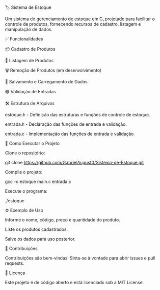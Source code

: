 🏷️ Sistema de Estoque

Um sistema de gerenciamento de estoque em C, projetado para facilitar o controle de produtos, fornecendo recursos de cadastro, listagem e manipulação de dados.

✅ Funcionalidades

📦 Cadastro de Produtos

📝 Listagem de Produtos

🗑️ Remoção de Produtos (em desenvolvimento)

💾 Salvamento e Carregamento de Dados

🟢 Validação de Entradas

🛠️ Estrutura de Arquivos

estoque.h - Definição das estruturas e funções de controle de estoque.

entrada.h - Declaração das funções de entrada e validação.

entrada.c - Implementação das funções de entrada e validação.

🚀 Como Executar o Projeto

Clone o repositório:

git clone https://github.com/GabrielAugust0/Sistema-de-Estoque.git

Compile o projeto:

gcc -o estoque main.c entrada.c

Execute o programa:

./estoque

⚙️ Exemplo de Uso

Informe o nome, código, preço e quantidade do produto.

Liste os produtos cadastrados.

Salve os dados para uso posterior.

🤝 Contribuições

Contribuições são bem-vindas! Sinta-se à vontade para abrir issues e pull requests.

📝 Licença

Este projeto é de código aberto e está licenciado sob a MIT License.
